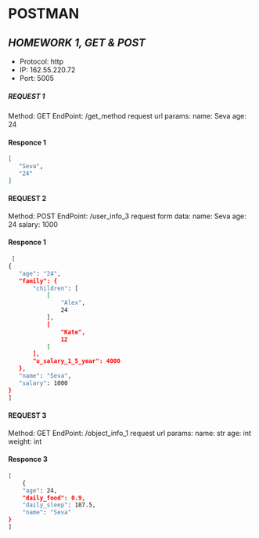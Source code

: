 # POSTMAN
## _HOMEWORK 1, GET & POST_

- Protocol: http
- IP: 162.55.220.72
- Port: 5005

##### **REQUEST 1** 
Method: GET
EndPoint: /get_method
request url params: 
 name: Seva
 age: 24
 #### **Responce 1**
 ```sh
 [
    "Seva",
    "24"
]
```

#### **REQUEST 2**
Method: POST
EndPoint: /user_info_3
request form data: 
 name: Seva
 age: 24
 salary: 1000
 #### **Responce 1**
 ```sh
  [
{
    "age": "24",
    "family": {
        "children": [
            [
                "Alex",
                24
            ],
            [
                "Kate",
                12
            ]
        ],
        "u_salary_1_5_year": 4000
    },
    "name": "Seva",
    "salary": 1000
}
]
```

#### **REQUEST 3**
Method: GET
EndPoint: /object_info_1
request url params: 
 name: str
 age: int
 weight: int
#### **Responce 3**
```sh
[
    {
    "age": 24,
    "daily_food": 0.9,
    "daily_sleep": 187.5,
    "name": "Seva"
}
]
```


